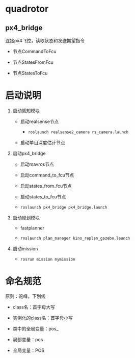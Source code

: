 # quadrotor

## px4_bridge

连接px4飞控，读取状态和发送期望指令

- 节点CommandToFcu

- 节点StatesFromFcu

- 节点StatesToFcu

# 启动说明

1. 启动感知模块

   - 启动realsense节点

     - ```bash
       roslaunch realsense2_camera rs_camera.launch
       ```

   - 启动单目深度估计节点

2. 启动px4_bridge

   - 启动mavros节点

   - 启动command_to_fcu节点

   - 启动states_from_fcu节点

   - 启动states_to_fcu节点

   - ```bash
     roslaunch px4_bridge px4_bridge.launch
     ```

3. 启动规划模块

   - fastplanner

   - ```bash
     roslaunch plan_manager kino_replan_gazebo.launch
     ```

4. 启动mission

   - ```bash
     rosrun mission mymission
     ```



# 命名规范

原则：驼峰，下划线

- class名：首字母大写
- 实例化的class名：首字母小写

- 类中的全局变量：pos_
- 局部变量：pos

- 全局变量：POS